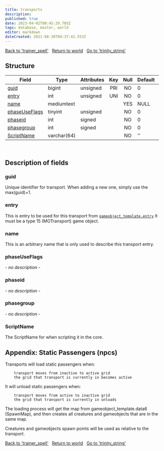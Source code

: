 ```yaml
---
title: transports
description: 
published: true
date: 2023-04-02T00:45:29.705Z
tags: database, master, world
editor: markdown
dateCreated: 2021-08-30T09:37:42.553Z
---
```


<a href="https://trinitycore.info/en/database/master/world/trainer_spell" class="mt-5 v-btn v-btn--depressed v-btn--flat v-btn--outlined theme--light v-size--default darkblue--text text--lighten-3"><span class="v-btn__content"><i aria-hidden="true" class="v-icon notranslate v-icon--left mdi mdi-arrow-left theme--light"></i><span>Back to 'trainer_spell'</span></span></a>&nbsp;&nbsp;&nbsp;<a href="https://trinitycore.info/en/database/master/world/home" class="mt-5 v-btn v-btn--depressed v-btn--flat v-btn--outlined theme--light v-size--default darkblue--text text--lighten-3"><span class="v-btn__content"><i aria-hidden="true" class="v-icon notranslate v-icon--left mdi mdi-home-outline theme--light"></i><span>Return to world</span></span></a>&nbsp;&nbsp;&nbsp;<a href="https://trinitycore.info/en/database/master/world/trinity_string" class="mt-5 v-btn v-btn--depressed v-btn--flat v-btn--outlined theme--light v-size--default darkblue--text text--lighten-3"><span class="v-btn__content"><span>Go to 'trinity_string'</span><i aria-hidden="true" class="v-icon notranslate v-icon--right mdi mdi-arrow-right theme--light"></i></span></a>

## Structure

| Field | Type | Attributes | Key | Null | Default | Extra | Comment |
| --- | --- | --- | :---: | :---: | --- | --- | --- |
| [guid](#guid) | bigint | unsigned | PRI | NO | 0 |  |  |
| [entry](#entry) | int | unsigned | UNI | NO | 0 |  |  |
| [name](#name) | mediumtext |  |  | YES | NULL |  |  |
| [phaseUseFlags](#phaseuseflags) | tinyint | unsigned |  | NO | 0 |  |  |
| [phaseid](#phaseid) | int | signed |  | NO | 0 |  |  |
| [phasegroup](#phasegroup) | int | signed |  | NO | 0 |  |  |
| [ScriptName](#scriptname) | varchar(64) |  |  | NO | '' |  |  |
&nbsp;
## Description of fields

### guid
Unique identifier for transport. When adding a new one, simply use the max(guid)+1. 
&nbsp;

### entry
This is entry to be used for this transport from [`gameobject_template.entry`](/database/master/world/gameobject_template#entry) It must be a type 15 (MOTransport) game object.
&nbsp;

### name
This is an arbitrary name that is only used to describe this transport entry.
&nbsp;

### phaseUseFlags
*- no description -*
&nbsp;

### phaseid
*- no description -*
&nbsp;

### phasegroup
*- no description -*
&nbsp;

### ScriptName
The ScriptName for when scripting it in the core.
&nbsp;

## Appendix: Static Passengers (npcs)
Transports will load static passengers when:
```
    transport moves from inactive to active grid
    the grid that transport is currently in becomes active
```
It will unload static passengers when:

```
    transport moves from active to inactive grid
    the grid that transport is currently in unloads
```
The loading process will get the map from gameobject_template.data6 (SpawnMap), and then creates all creatures and gameobjects that are in the same map.

Creatures and gameobjects spawn points will be used as relative to the transport.

<a href="https://trinitycore.info/en/database/master/world/trainer_spell" class="mt-5 v-btn v-btn--depressed v-btn--flat v-btn--outlined theme--light v-size--default darkblue--text text--lighten-3"><span class="v-btn__content"><i aria-hidden="true" class="v-icon notranslate v-icon--left mdi mdi-arrow-left theme--light"></i><span>Back to 'trainer_spell'</span></span></a>&nbsp;&nbsp;&nbsp;<a href="https://trinitycore.info/en/database/master/world/home" class="mt-5 v-btn v-btn--depressed v-btn--flat v-btn--outlined theme--light v-size--default darkblue--text text--lighten-3"><span class="v-btn__content"><i aria-hidden="true" class="v-icon notranslate v-icon--left mdi mdi-home-outline theme--light"></i><span>Return to world</span></span></a>&nbsp;&nbsp;&nbsp;<a href="https://trinitycore.info/en/database/master/world/trinity_string" class="mt-5 v-btn v-btn--depressed v-btn--flat v-btn--outlined theme--light v-size--default darkblue--text text--lighten-3"><span class="v-btn__content"><span>Go to 'trinity_string'</span><i aria-hidden="true" class="v-icon notranslate v-icon--right mdi mdi-arrow-right theme--light"></i></span></a>
